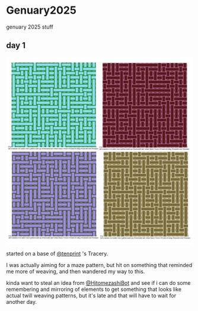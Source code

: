 # Genuary2025

genuary 2025 stuff

## day 1

![a collage of four multi colored images of random weave patterns generated using only horizontal and vertical lines](day1.jpg)

started on a base of [@tenprint](https://github.com/alien-sunset/tracery-bots/tree/main/TenPrint) 's Tracery.

I was actually aiming for a maze pattern, but hit on something that reminded me more of weaving, and then wandered my way to this.

kinda want to steal an idea from [@HitomezashiBot](https://github.com/alien-sunset/tracery-bots/tree/main/hitomezashi) and see if i can do some remembering and mirroring of elements to get something that looks like actual twill weaving patterns, but it's late and that will have to wait for another day.

